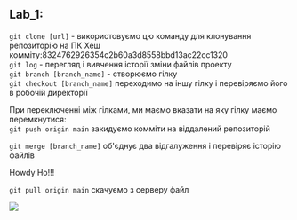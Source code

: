 ## Lab_1:
`git clone [url]` - використовуємо цю команду для клонування репозиторію на ПК
Хеш комміту:8324762926354c2b60a3d8558bbd13ac22cc1320  
`git log` - перегляд і вивчення історії зміни файлів проекту  
`git branch [branch_name]` - створюємо гілку  
`git checkout [branch_name]` переходимо на іншу гілку і перевіряємо його в робочій директорії  

При переключенні між гілками, ми маємо вказати на яку гілку маємо перемкнутися:  
`git push origin main` закидуємо комміти на віддалений репозиторій  

`git merge [branch_name]` об'єднує два відгалуження і перевіряє історію файлів  

Howdy Ho!!!

`git pull origin main` скачуємо з серверу файл

![](love_is.jpg)





